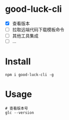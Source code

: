 # good-luck-cli

- [x] 查看版本
- [ ] 拉取远端代码下载模板命令
- [ ] 其他工具集成
- [ ] ...

# Install
```shell
npm i good-luck-cli -g
```
# Usage
```shell
# 查看版本号
glc --version
```
